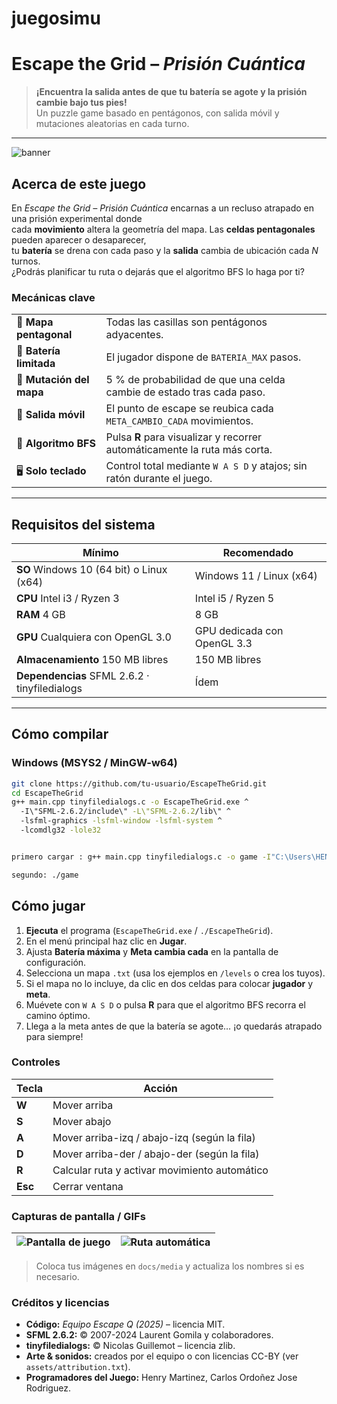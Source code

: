 # juegosimu

# Escape the Grid – *Prisión Cuántica*

> **¡Encuentra la salida antes de que tu batería se agote y la prisión cambie bajo tus pies!**  
> Un puzzle game basado en pentágonos, con salida móvil y mutaciones aleatorias en cada turno.

---

![banner](docs/media/banner.png) <!-- coloca aquí un banner 1280×720 -->

## Acerca de este juego
En *Escape the Grid – Prisión Cuántica* encarnas a un recluso atrapado en una prisión experimental donde  
cada **movimiento** altera la geometría del mapa. Las **celdas pentagonales** pueden aparecer o desaparecer,  
tu **batería** se drena con cada paso y la **salida** cambia de ubicación cada *N* turnos.  
¿Podrás planificar tu ruta o dejarás que el algoritmo BFS lo haga por ti?

### Mecánicas clave
| | |
|---|---|
| 🔺 **Mapa pentagonal** | Todas las casillas son pentágonos adyacentes. |
| 🔋 **Batería limitada** | El jugador dispone de `BATERIA_MAX` pasos. |
| 🔄 **Mutación del mapa** | 5 % de probabilidad de que una celda cambie de estado tras cada paso. |
| 🏁 **Salida móvil** | El punto de escape se reubica cada `META_CAMBIO_CADA` movimientos. |
| 🧠 **Algoritmo BFS** | Pulsa **R** para visualizar y recorrer automáticamente la ruta más corta. |
| 🖥️ **Solo teclado** | Control total mediante `W A S D` y atajos; sin ratón durante el juego. |

---

## Requisitos del sistema
| Mínimo | Recomendado |
|--------|-------------|
| **SO** Windows 10 (64 bit) o Linux (x64) | Windows 11 / Linux (x64) |
| **CPU** Intel i3 / Ryzen 3 | Intel i5 / Ryzen 5 |
| **RAM** 4 GB | 8 GB |
| **GPU** Cualquiera con OpenGL 3.0 | GPU dedicada con OpenGL 3.3 |
| **Almacenamiento** 150 MB libres | 150 MB libres |
| **Dependencias** SFML 2.6.2 · tinyfiledialogs | Ídem |

---

## Cómo compilar

### Windows (MSYS2 / MinGW-w64)

 ```bash 
git clone https://github.com/tu-usuario/EscapeTheGrid.git
cd EscapeTheGrid
g++ main.cpp tinyfiledialogs.c -o EscapeTheGrid.exe ^
   -I\"SFML-2.6.2/include\" -L\"SFML-2.6.2/lib\" ^
   -lsfml-graphics -lsfml-window -lsfml-system ^
   -lcomdlg32 -lole32


primero cargar : g++ main.cpp tinyfiledialogs.c -o game -I"C:\Users\HENMA\OneDrive\Escritorio\juego simu\SFML-2.6.2\include" -L"C:\Users\HENMA\OneDrive\Escritorio\juego simu\SFML-2.6.2\lib" -lsfml-graphics -lsfml-window -lsfml-system -lcomdlg32 -lole32

segundo: ./game

```


## Cómo jugar

1. **Ejecuta** el programa (`EscapeTheGrid.exe` / `./EscapeTheGrid`).
2. En el menú principal haz clic en **Jugar**.
3. Ajusta **Batería máxima** y **Meta cambia cada** en la pantalla de configuración.
4. Selecciona un mapa `.txt` (usa los ejemplos en `/levels` o crea los tuyos).
5. Si el mapa no lo incluye, da clic en dos celdas para colocar **jugador** y **meta**.
6. Muévete con `W A S D` o pulsa **R** para que el algoritmo BFS recorra el camino óptimo.
7. Llega a la meta antes de que la batería se agote… ¡o quedarás atrapado para siempre!

### Controles

| Tecla | Acción |
|-------|--------|
| **W** | Mover arriba |
| **S** | Mover abajo |
| **A** | Mover arriba-izq / abajo-izq (según la fila) |
| **D** | Mover arriba-der / abajo-der (según la fila) |
| **R** | Calcular ruta y activar movimiento automático |
| **Esc** | Cerrar ventana |

### Capturas de pantalla / GIFs

| ![Pantalla de juego](docs/media/screen1.png) | ![Ruta automática](docs/media/screen2.gif) |
|---------------------------------------------|--------------------------------------------|

> Coloca tus imágenes en `docs/media` y actualiza los nombres si es necesario.

### Créditos y licencias

- **Código:** *Equipo Escape Q (2025)* – licencia MIT.  
- **SFML 2.6.2:** © 2007-2024 Laurent Gomila y colaboradores.  
- **tinyfiledialogs:** © Nicolas Guillemot – licencia zlib.  
- **Arte & sonidos:** creados por el equipo o con licencias CC-BY (ver `assets/attribution.txt`).
- **Programadores del Juego:** Henry Martinez, Carlos Ordoñez Jose Rodriguez.
